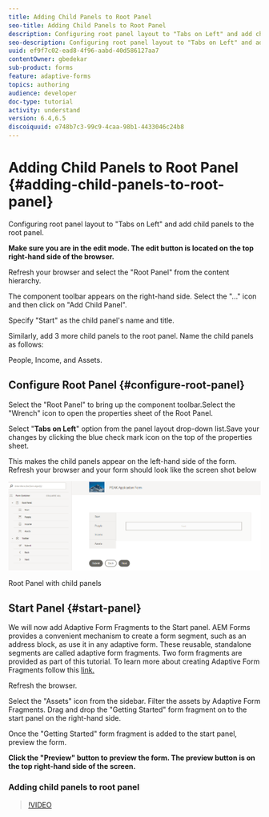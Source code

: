 ```yaml
---
title: Adding Child Panels to Root Panel
seo-title: Adding Child Panels to Root Panel
description: Configuring root panel layout to "Tabs on Left" and add child panels to the root panel.
seo-description: Configuring root panel layout to "Tabs on Left" and add child panels to the root panel.
uuid: ef9f7c02-ead8-4f96-aabd-40d586127aa7
contentOwner: gbedekar
sub-product: forms
feature: adaptive-forms
topics: authoring
audience: developer
doc-type: tutorial
activity: understand
version: 6.4,6.5
discoiquuid: e748b7c3-99c9-4caa-98b1-4433046c24b8
---
```


# Adding Child Panels to Root Panel {#adding-child-panels-to-root-panel}

Configuring root panel layout to "Tabs on Left" and add child panels to the root panel.

**Make sure you are in the edit mode. The edit button is located on the top right-hand side of the browser.**

Refresh your browser and select the "Root Panel" from the content hierarchy.

The component toolbar appears on the right-hand side. Select the "..." icon and then click on "Add Child Panel".

Specify "Start" as the child panel's name and title.

Similarly, add 3 more child panels to the root panel. Name the child panels as follows:

People, Income, and Assets.

## Configure Root Panel {#configure-root-panel}

Select the "Root Panel" to bring up the component toolbar.Select the "Wrench" icon to open the properties sheet of the Root Panel.

Select "**Tabs on Left**" option from the panel layout drop-down list.Save your changes by clicking the blue check mark icon on the top of the properties sheet.

This makes the child panels appear on the left-hand side of the form. Refresh your browser and your form should look like the screen shot below

![childpanels](assets/rootpanelwithchildpanels.png)

Root Panel with child panels

## Start Panel {#start-panel}

We will now add Adaptive Form Fragments to the Start panel. AEM Forms provides a convenient mechanism to create a form segment, such as an address block, as use it in any adaptive form. These reusable, standalone segments are called adaptive form fragments. Two form fragments are provided as part of this tutorial. To learn more about creating Adaptive Form Fragments follow this [link.](https://helpx.adobe.com/experience-manager/6-3/forms/using/adaptive-form-fragments.html)

Refresh the browser.

Select the "Assets" icon from the sidebar. Filter the assets by Adaptive Form Fragments. Drag and drop the "Getting Started" form fragment on to the start panel on the right-hand side.

Once the "Getting Started" form fragment is added to the start panel, preview the form.

**Click the "Preview" button to preview the form. The preview button is on the top right-hand side of the screen.**

### Adding child panels to root panel

>[!VIDEO](https://video.tv.adobe.com/v/22192?quality=9)

